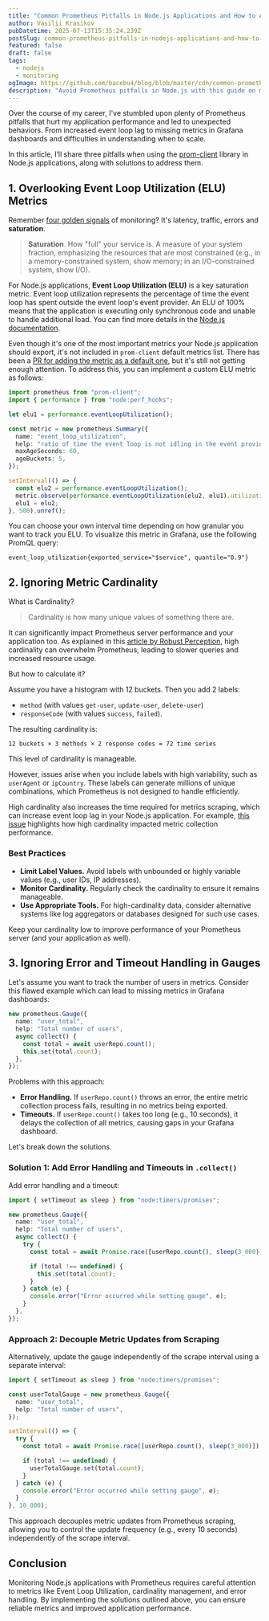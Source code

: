 ```yaml
---
title: "Common Prometheus Pitfalls in Node.js Applications and How to Avoid Them"
author: Vasilii Krasikov
pubDatetime: 2025-07-13T15:35:24.239Z
postSlug: common-prometheus-pitfalls-in-nodejs-applications-and-how-to-avoid-them
featured: false
draft: false
tags:
  - nodejs
  - monitoring
ogImage: https://github.com/bacebu4/blog/blob/master/cdn/common-prometheus-pitfalls-in-nodejs-applications-and-how-to-avoid-them.png?raw=true
description: "Avoid Prometheus pitfalls in Node.js with this guide on monitoring Event Loop Utilization, managing metric cardinality, and handling gauge errors."
---
```


Over the course of my career, I've stumbled upon plenty of Prometheus pitfalls that hurt my application performance and led to unexpected behaviors. From increased event loop lag to missing metrics in Grafana dashboards and difficulties in understanding when to scale.

In this article, I’ll share three pitfalls when using the [prom-client](https://www.npmjs.com/package/prom-client) library in Node.js applications, along with solutions to address them.

## 1. Overlooking Event Loop Utilization (ELU) Metrics

Remember [four golden signals](https://sre.google/sre-book/monitoring-distributed-systems/#xref_monitoring_golden-signals) of monitoring? It's latency, traffic, errors and **saturation**.

> **Saturation**. How "full" your service is. A measure of your system fraction, emphasizing the resources that are most constrained (e.g., in a memory-constrained system, show memory; in an I/O-constrained system, show I/O).

For Node.js applications, **Event Loop Utilization (ELU)** is a key saturation metric. Event loop utilization represents the percentage of time the event loop has spent outside the event loop's event provider. An ELU of 100% means that the application is executing only synchronous code and unable to handle additional load. You can find more details in the [Node.js documentation](https://nodejs.org/api/perf_hooks.html#performanceeventlooputilizationutilization1-utilization2).

Even though it's one of the most important metrics your Node.js application should export, it's not included in `prom-client` default metrics list. There has been a [PR for adding the metric as a default one](https://github.com/siimon/prom-client/pull/518), but it's still not getting enough attention. To address this, you can implement a custom ELU metric as follows:

```ts
import prometheus from "prom-client";
import { performance } from "node:perf_hooks";

let elu1 = performance.eventLoopUtilization();

const metric = new prometheus.Summary({
  name: "event_loop_utilization",
  help: "ratio of time the event loop is not idling in the event provider to the total time the event loop is running",
  maxAgeSeconds: 60,
  ageBuckets: 5,
});

setInterval(() => {
  const elu2 = performance.eventLoopUtilization();
  metric.observe(performance.eventLoopUtilization(elu2, elu1).utilization);
  elu1 = elu2;
}, 500).unref();
```

You can choose your own interval time depending on how granular you want to track you ELU. To visualize this metric in Grafana, use the following PromQL query:

```
event_loop_utilization{exported_service="$service", quantile="0.9"}
```

## 2. Ignoring Metric Cardinality

What is Cardinality?

> Cardinality is how many unique values of something there are.

It can significantly impact Prometheus server performance and your application too. As explained in this [article by Robust Perception](https://www.robustperception.io/cardinality-is-key/), high cardinality can overwhelm Prometheus, leading to slower queries and increased resource usage.

But how to calculate it?

Assume you have a histogram with 12 buckets. Then you add 2 labels:

- `method` (with values `get-user`, `update-user`, `delete-user`)
- `responseCode` (with values `success`, `failed`).

The resulting cardinality is:

```
12 buckets × 3 methods × 2 response codes = 72 time series
```

This level of cardinality is manageable.

However, issues arise when you include labels with high variability, such as `userAgent` or `ipCountry`. These labels can generate millions of unique combinations, which Prometheus is not designed to handle efficiently.

High cardinality also increases the time required for metrics scraping, which can increase event loop lag in your Node.js application. For example, [this issue](https://github.com/siimon/prom-client/issues/543) highlights how high cardinality impacted metric collection performance.

### Best Practices

- **Limit Label Values.** Avoid labels with unbounded or highly variable values (e.g., user IDs, IP addresses).
- **Monitor Cardinality.** Regularly check the cardinality to ensure it remains manageable.
- **Use Appropriate Tools.** For high-cardinality data, consider alternative systems like log aggregators or databases designed for such use cases.

Keep your cardinality low to improve performance of your Prometheus server (and your application as well).

## 3. Ignoring Error and Timeout Handling in Gauges

Let's assume you want to track the number of users in metrics. Consider this flawed example which can lead to missing metrics in Grafana dashboards:

```typescript
new prometheus.Gauge({
  name: "user_total",
  help: "Total number of users",
  async collect() {
    const total = await userRepo.count();
    this.set(total.count);
  },
});
```

Problems with this approach:

- **Error Handling.** If `userRepo.count()` throws an error, the entire metric collection process fails, resulting in no metrics being exported.
- **Timeouts.** If `userRepo.count()` takes too long (e.g., 10 seconds), it delays the collection of all metrics, causing gaps in your Grafana dashboard.

Let's break down the solutions.

### Solution 1: Add Error Handling and Timeouts in `.collect()`

Add error handling and a timeout:

```typescript
import { setTimeout as sleep } from "node:timers/promises";

new prometheus.Gauge({
  name: "user_total",
  help: "Total number of users",
  async collect() {
    try {
      const total = await Promise.race([userRepo.count(), sleep(3_000)]);

      if (total !== undefined) {
        this.set(total.count);
      }
    } catch (e) {
      console.error("Error occurred while setting gauge", e);
    }
  },
});
```

### Approach 2: Decouple Metric Updates from Scraping

Alternatively, update the gauge independently of the scrape interval using a separate interval:

```typescript
import { setTimeout as sleep } from "node:timers/promises";

const userTotalGauge = new prometheus.Gauge({
  name: "user_total",
  help: "Total number of users",
});

setInterval(() => {
  try {
    const total = await Promise.race([userRepo.count(), sleep(3_000)]);

    if (total !== undefined) {
      userTotalGauge.set(total.count);
    }
  } catch (e) {
    console.error("Error occurred while setting gauge", e);
  }
}, 10_000);
```

This approach decouples metric updates from Prometheus scraping, allowing you to control the update frequency (e.g., every 10 seconds) independently of the scrape interval.

## Conclusion

Monitoring Node.js applications with Prometheus requires careful attention to metrics like Event Loop Utilization, cardinality management, and error handling. By implementing the solutions outlined above, you can ensure reliable metrics and improved application performance.
